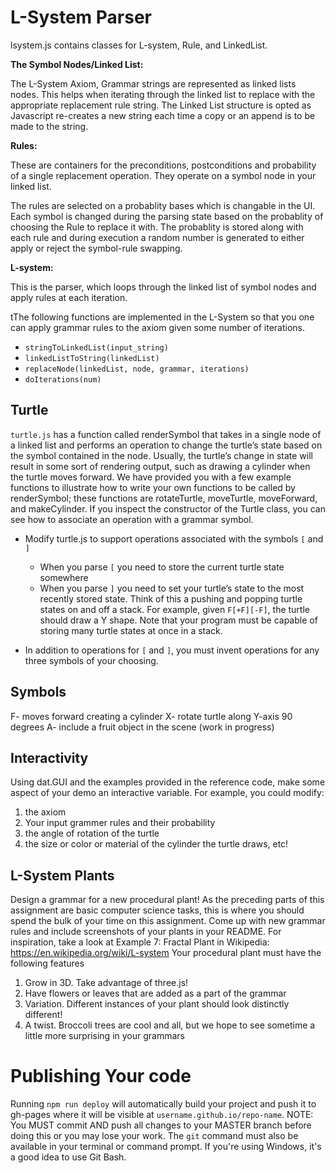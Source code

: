 # L-System Parser

lsystem.js contains classes for L-system, Rule, and LinkedList.

**The Symbol Nodes/Linked List:**

The L-System Axiom, Grammar strings are represented as linked lists nodes. This helps when iterating through the linked list to replace with the appropriate replacement rule string. The Linked List structure is opted as Javascript re-creates a new string each time a copy or an append is to be made to the string.

**Rules:**

These are containers for the preconditions, postconditions and probability of a single replacement operation. They operate on a symbol node in your linked list.

The rules are selected on a probablity bases which is changable in the UI. Each symbol is changed during the parsing state based on the probablity of choosing the Rule to replace it with. The probablity is stored along with each rule and during execution a random number is generated to either apply or reject the symbol-rule swapping. 

**L-system:**

This is the parser, which loops through the linked list of symbol nodes and apply rules at each iteration.

tThe following functions are implemented in the L-System so that you one can apply grammar rules to the axiom given some number of iterations.

- `stringToLinkedList(input_string)`
- `linkedListToString(linkedList)`
- `replaceNode(linkedList, node, grammar, iterations)`
- `doIterations(num)`

## Turtle

`turtle.js` has a function called renderSymbol that takes in a single node of a linked list and performs an operation to change the turtle’s state based on the symbol contained in the node. Usually, the turtle’s change in state will result in some sort of rendering output, such as drawing a cylinder when the turtle moves forward. We have provided you with a few example functions to illustrate how to write your own functions to be called by renderSymbol; these functions are rotateTurtle, moveTurtle, moveForward, and makeCylinder. If you inspect the constructor of the Turtle class, you can see how to associate an operation with a grammar symbol.

- Modify turtle.js to support operations associated with the symbols `[` and `]`
    - When you parse `[` you need to store the current turtle state somewhere
    - When you parse `]` you need to set your turtle’s state to the most recently stored state. Think of this a pushing and popping turtle states on and off a stack. For example, given `F[+F][-F]`, the turtle should draw a Y shape. Note that your program must be capable of storing many turtle states at once in a stack.

- In addition to operations for `[` and `]`, you must invent operations for any three symbols of your choosing.

## Symbols

F- moves forward creating a cylinder
X- rotate turtle along Y-axis 90 degrees
A- include a fruit object in the scene (work in progress)


## Interactivity

Using dat.GUI and the examples provided in the reference code, make some aspect of your demo an interactive variable. For example, you could modify:

1. the axiom
2. Your input grammer rules and their probability
3. the angle of rotation of the turtle
4. the size or color or material of the cylinder the turtle draws, etc!

## L-System Plants

Design a grammar for a new procedural plant! As the preceding parts of this assignment are basic computer science tasks, this is where you should spend the bulk of your time on this assignment. Come up with new grammar rules and include screenshots of your plants in your README. For inspiration, take a look at Example 7: Fractal Plant in Wikipedia: https://en.wikipedia.org/wiki/L-system Your procedural plant must have the following features

1. Grow in 3D. Take advantage of three.js! 
2. Have flowers or leaves that are added as a part of the grammar
3. Variation. Different instances of your plant should look distinctly different!
4. A twist. Broccoli trees are cool and all, but we hope to see sometime a little more surprising in your grammars

# Publishing Your code

Running `npm run deploy` will automatically build your project and push it to gh-pages where it will be visible at `username.github.io/repo-name`. NOTE: You MUST commit AND push all changes to your MASTER branch before doing this or you may lose your work. The `git` command must also be available in your terminal or command prompt. If you're using Windows, it's a good idea to use Git Bash.